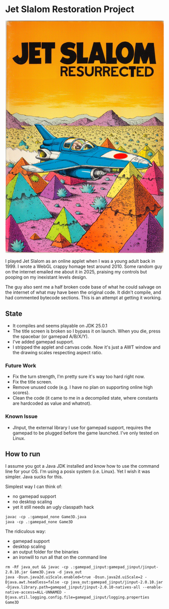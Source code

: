 # Jet Slalom Restoration Project

![AI Generated Cover](slalom.jpg?raw=true)

I played Jet Slalom as an online applet when I was a young adult back in 1999.
I wrote a WebGL crappy homage test around 2010.
Some random guy on the internet emailed me about it in 2025, praising my controls but pooping on my inexistant levels design.

The guy also sent me a half broken code base of what he could salvage on the internet of what may have been the original code.
It didn't compile, and had commented bytecode sections.
This is an attempt at getting it working.

## State

- It compiles and seems playable on JDK 25.0.1
- The title screen is broken so I bypass it on launch. When you die, press the spacebar (or gamepad A/B/X/Y).
- I've added gamepad support.
- I stripped the applet and canvas code. Now it's just a AWT window and the drawing scales respecting aspect ratio.

### Future Work

- Fix the turn strength, I'm pretty sure it's way too hard right now.
- Fix the title screen.
- Remove unused code (e.g. I have no plan on supporting online high scores).
- Clean the code (it came to me in a decompiled state, where constants are hardcoded as value and whatnot).

### Known Issue

- JInput, the external library I use for gamepad support, requires the gamepad to be plugged before the game launched. I've only tested on Linux.

## How to run

I assume you got a Java JDK installed and know how to use the command line for your OS. I'm using a posix system (i.e. Linux). Yet I wish it was simpler. Java sucks for this.

Simplest way I can think of:
- no gamepad support
- no desktop scaling
- yet it still needs an ugly classpath hack
```
javac -cp .:gamepad_none Game3D.java
java -cp .:gamepad_none Game3D
```

The ridiculous way:
- gamepad support
- desktop scaling
- an output folder for the binaries
- an ironwill to run all that on the command line
```
rm -Rf java_out && javac -cp .:gamepad_jinput:gamepad_jinput/jinput-2.0.10.jar Game3D.java -d java_out
java -Dsun.java2d.uiScale.enabled=true -Dsun.java2d.uiScale=2 -Djava.awt.headless=false -cp java_out:gamepad_jinput/jinput-2.0.10.jar -Djava.library.path=gamepad_jinput/jinput-2.0.10-natives-all --enable-native-access=ALL-UNNAMED -Djava.util.logging.config.file=gamepad_jinput/logging.properties Game3D
```
